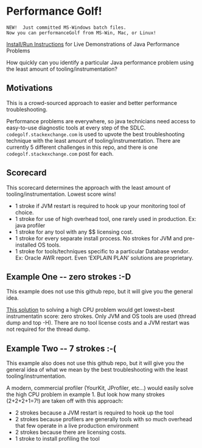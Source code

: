 # Performance Golf!
```
NEW!  Just committed MS-Windows batch files.  
Now you can performanceGolf from MS-Win, Mac, or Linux!
```

[Install/Run Instructions](https://github.com/eostermueller/performanceGolf/wiki/Install-and-Run) for Live Demonstrations of Java Performance Problems

How quickly can you identify a particular Java performance problem using the least amount of tooling/instrumentation?

## Motivations
This is a crowd-sourced approach to easier and better performance troubleshooting.


Performance problems are everywhere, so java technicians need access to easy-to-use diagnostic tools at every step of the SDLC.  ```codegolf.stackexchange.com``` is used to upvote the best troubleshooting technique with the least amount of tooling/instrumentation.  There are currently 5 different challenges in this repo, and there is one ```codegolf.stackexchange.com``` post for each.

## Scorecard
This scorecard determines the approach with the least amount of tooling/instrumentation.  Lowest score wins!  

* 1 stroke if JVM restart is required to hook up your monitoring tool of choice.
* 1 stroke for use of high overhead tool, one rarely used in production.  Ex:  java profiler
* 1 stroke for any tool with any $$ licensing cost.
* 1 stroke for every separate install process. No strokes for JVM and pre-installed OS tools. 
* 1 stroke for tools/techniques specific to a particular Database vendor.  Ex: Oracle AWR report.  Even ‘EXPLAIN PLAN’ solutions are proprietary.

## Example One -- zero strokes :-D
This example does not use this github repo, but it will give you the general idea.


[This solution](http://www.nurkiewicz.com/2012/08/which-java-thread-consumes-my-cpu.html) to solving a high CPU problem would get lowest=best instrumentatin score:  zero strokes.  Only JVM and OS tools are used (thread dump and top -H).  There are no tool license costs and a JVM restart was not required for the thread dump.

## Example Two -- 7 strokes :-(
This example also does not use this github repo, but it will give you the general idea of what we mean by the best troubleshooting with the least tooling/instrumentation.


A modern, commercial profiler (YourKit, JProfiler, etc...) would easily solve the high CPU problem in example 1.  But look how many strokes (2+2+2+1=7!) are taken off with this approach:
  * 2 strokes because a JVM restart is required to hook up the tool
  * 2 strokes because profilers are generally tools with so much overhead that few operate in a live production environment
  * 2 strokes because there are licensing costs.
  * 1 stroke to install profiling the tool
